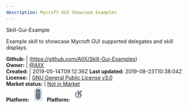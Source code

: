 ```yaml
---
description: Mycroft GUI Showcase Examples
---
```

Skill-Gui-Example

Example skill to showcase Mycroft GUI supported delegates and skill displays.

**Github:** | (https://github.com/AIIX/Skill-Gui-Examples)  
**Owner:** | [@AIIX](https://github.com/AIIX)  
**Created:** | 2019-05-14T09:12:36Z  **Last updated:** 2019-08-23T10:38:04Z  
**License:** | [GNU General Public License v3.0](https://api.github.com/licenses/gpl-3.0)  
**Market status:** | [Not in Market](https://market.mycroft.ai/skill/)  
**Platform:**   ![](.gitbook/assets/mark-2-icon.png) **Platform:**   ![](.gitbook/assets/kde.png)   
